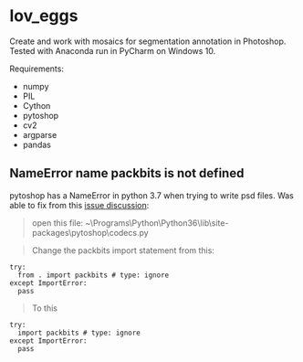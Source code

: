 # lov_eggs

Create and work with mosaics for segmentation annotation in Photoshop. Tested with Anaconda run in PyCharm on Windows 10.

Requirements:
- numpy
- PIL
- Cython
- pytoshop
- cv2
- argparse
- pandas

## NameError name packbits is not defined
pytoshop has a NameError in python 3.7 when trying to write psd files. Was able to fix from this <a href='https://github.com/mdboom/pytoshop/issues/9#issuecomment-534904333'>issue discussion</a>:

> open this file:
> ~\Programs\Python\Python36\lib\site-packages\pytoshop\codecs.py

> Change the packbits import statement from this:
```
try:
  from . import packbits # type: ignore
except ImportError:
  pass
```
> To this
```
try:
  import packbits # type: ignore
except ImportError:
  pass
```
